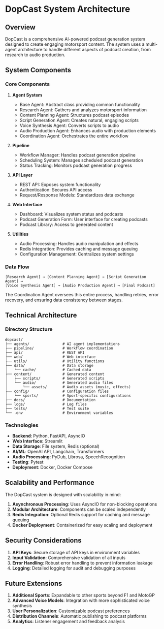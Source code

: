 # DopCast System Architecture

## Overview

DopCast is a comprehensive AI-powered podcast generation system designed to create engaging motorsport content. The system uses a multi-agent architecture to handle different aspects of podcast creation, from research to audio production.

## System Components

### Core Components

1. **Agent System**
   - Base Agent: Abstract class providing common functionality
   - Research Agent: Gathers and analyzes motorsport information
   - Content Planning Agent: Structures podcast episodes
   - Script Generation Agent: Creates natural, engaging scripts
   - Voice Synthesis Agent: Converts scripts to audio
   - Audio Production Agent: Enhances audio with production elements
   - Coordination Agent: Orchestrates the entire workflow

2. **Pipeline**
   - Workflow Manager: Handles podcast generation pipeline
   - Scheduling System: Manages scheduled podcast generation
   - Status Tracking: Monitors podcast generation progress

3. **API Layer**
   - REST API: Exposes system functionality
   - Authentication: Secures API access
   - Request/Response Models: Standardizes data exchange

4. **Web Interface**
   - Dashboard: Visualizes system status and podcasts
   - Podcast Generation Form: User interface for creating podcasts
   - Podcast Library: Access to generated content

5. **Utilities**
   - Audio Processing: Handles audio manipulation and effects
   - Redis Integration: Provides caching and message queuing
   - Configuration Management: Centralizes system settings

### Data Flow

```
[Research Agent] → [Content Planning Agent] → [Script Generation Agent] → 
[Voice Synthesis Agent] → [Audio Production Agent] → [Final Podcast]
```

The Coordination Agent oversees this entire process, handling retries, error recovery, and ensuring data consistency between stages.

## Technical Architecture

### Directory Structure

```
dopcast/
├── agents/               # AI agent implementations
├── pipeline/             # Workflow coordination
├── api/                  # REST API
├── web/                  # Web interface
├── utils/                # Utility functions
├── data/                 # Data storage
│   └── cache/            # Cached data
├── content/              # Generated content
│   ├── scripts/          # Generated scripts
│   └── audio/            # Generated audio files
│       └── assets/       # Audio assets (music, effects)
├── config/               # Configuration files
│   └── sports/           # Sport-specific configurations
├── docs/                 # Documentation
├── logs/                 # Log files
├── tests/                # Test suite
└── .env                  # Environment variables
```

### Technologies

- **Backend**: Python, FastAPI, AsyncIO
- **Web Interface**: Streamlit
- **Data Storage**: File system, Redis (optional)
- **AI/ML**: OpenAI API, Langchain, Transformers
- **Audio Processing**: PyDub, Librosa, SpeechRecognition
- **Testing**: Pytest
- **Deployment**: Docker, Docker Compose

## Scalability and Performance

The DopCast system is designed with scalability in mind:

1. **Asynchronous Processing**: Uses AsyncIO for non-blocking operations
2. **Modular Architecture**: Components can be scaled independently
3. **Redis Integration**: Optional Redis support for caching and message queuing
4. **Docker Deployment**: Containerized for easy scaling and deployment

## Security Considerations

1. **API Keys**: Secure storage of API keys in environment variables
2. **Input Validation**: Comprehensive validation of all inputs
3. **Error Handling**: Robust error handling to prevent information leakage
4. **Logging**: Detailed logging for audit and debugging purposes

## Future Extensions

1. **Additional Sports**: Expandable to other sports beyond F1 and MotoGP
2. **Advanced Voice Models**: Integration with more sophisticated voice synthesis
3. **User Personalization**: Customizable podcast preferences
4. **Distribution Channels**: Automatic publishing to podcast platforms
5. **Analytics**: Listener engagement and feedback analysis
